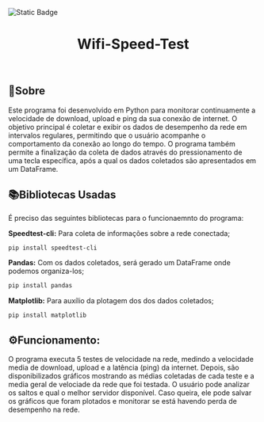 ![Static Badge](https://img.shields.io/badge/Em%20Desenvolvimento-maker?style=for-the-badge&color=orange)

<div align="center">
  <h1> Wifi-Speed-Test </h1>
</div>
<br>

<h2>📄Sobre</h2>

<p>Este programa foi desenvolvido em Python para monitorar continuamente a velocidade de download, upload e ping da sua conexão de internet. O objetivo principal é coletar e exibir os dados de desempenho da rede em intervalos regulares, permitindo que o usuário acompanhe o comportamento da conexão ao longo do tempo. O programa também permite a finalização da coleta de dados através do pressionamento de uma tecla específica, após a qual os dados coletados são apresentados em um DataFrame.</p>

<h2>📚Bibliotecas Usadas</h2>

<p>É preciso das seguintes bibliotecas para o funcionaemnto do programa:</p>

<p><strong>Speedtest-cli:</strong> Para coleta de informações sobre a rede conectada;</p>

```bash
pip install speedtest-cli
```
<p><strong>Pandas:</strong> Com os dados coletados, será gerado um DataFrame onde podemos organiza-los;</p>

```bash
pip install pandas
```
<p><strong>Matplotlib:</strong> Para auxílio da plotagem dos dos dados coletados;</p>

```bash
pip install matplotlib
```

<h2>⚙️Funcionamento: </h2>

<p>
  O programa executa 5 testes de velocidade na rede, medindo a velocidade media de download, upload e a latência (ping) da internet.
  Depois, são disponibilizados gráficos mostrando as médias coletadas de cada teste e a media geral de velociade da rede que foi testada.
  O usuário pode analizar os saltos e qual o melhor servidor disponível. Caso queira, ele pode salvar os gráficos que foram plotados e 
  monitorar se está havendo perda de desempenho na rede.
</p>